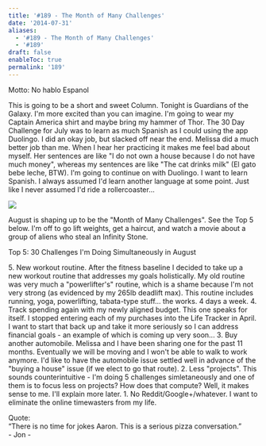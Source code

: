 ```yaml
---
title: '#189 - The Month of Many Challenges'
date: '2014-07-31'
aliases:
  - '#189 - The Month of Many Challenges'
  - '#189'
draft: false
enableToc: true
permalink: '189'
---
```


Motto: No hablo Espanol

  
This is going to be a short and sweet Column. Tonight is Guardians of the Galaxy. I'm more excited than you can imagine. I'm going to wear my Captain America shirt and maybe bring my hammer of Thor. The 30 Day Challenge for July was to learn as much Spanish as I could using the app Duolingo. I did an okay job, but slacked off near the end. Melissa did a much better job than me. When I hear her practicing it makes me feel bad about myself. Her sentences are like "I do not own a house because I do not have much money", whereas my sentences are like "The cat drinks milk" (El gato bebe leche, BTW). I'm going to continue on with Duolingo. I want to learn Spanish. I always assumed I'd learn another language at some point. Just like I never assumed I'd ride a rollercoaster...   

[![](assets/189-1.jpg)](http://3.bp.blogspot.com/-4RvIa6PnhHU/U9q5AkKNAnI/AAAAAAABajs/m1UdW37rH5A/s1600/%23189+-+Rollercoaster.jpg)

August is shaping up to be the "Month of Many Challenges". See the Top 5 below. I'm off to go lift weights, get a haircut, and watch a movie about a group of aliens who steal an Infinity Stone.

  
Top 5: 30 Challenges I'm Doing Simultaneously in August

5\. New workout routine. After the fitness baseline I decided to take up a new workout routine that addresses my goals holistically. My old routine was very much a "powerlifter's" routine, which is a shame because I'm not very strong (as evidenced by my 265lb deadlift max). This routine includes running, yoga, powerlifting, tabata-type stuff... the works. 4 days a week. 4\. Track spending again with my newly aligned budget. This one speaks for itself. I stopped entering each of my purchases into the Life Tracker in April. I want to start that back up and take it more seriously so I can address financial goals - an example of which is coming up very soon... 3\. Buy another automobile. Melissa and I have been sharing one for the past 11 months. Eventually we will be moving and I won't be able to walk to work anymore. I'd like to have the automobile issue settled well in advance of the "buying a house" issue (if we elect to go that route). 2\. Less "projects". This sounds counterintuitive - I'm doing 5 challenges simletaneously and one of them is to focus less on projects? How does that compute? Well, it makes sense to me. I'll explain more later. 1\. No Reddit/Google+/whatever. I want to eliminate the online timewasters from my life.  
  
Quote:   
“There is no time for jokes Aaron. This is a serious pizza conversation.”  
\- Jon -
